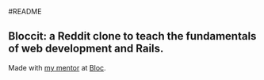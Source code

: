 #README

## Bloccit: a Reddit clone to teach the fundamentals of web development and Rails.

Made with [my mentor](https://github.com/rdnewman) at [Bloc](http://bloc.io).
